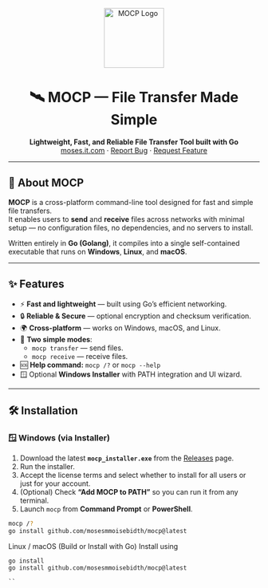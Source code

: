 <!-- PROJECT LOGO -->
<p align="center">
  <img src="https://raw.githubusercontent.com/mosesmmoisebidth/mocp/send_receive.png" alt="MOCP Logo" width="120">
</p>

<h1 align="center">🛰️ MOCP — File Transfer Made Simple</h1>

<p align="center">
  <strong>Lightweight, Fast, and Reliable File Transfer Tool built with Go</strong><br>
  <a href="https://moses.it.com">moses.it.com</a> · 
  <a href="https://github.com/mosesmmoisebidth/mocp/issues">Report Bug</a> · 
  <a href="https://github.com/mosesmmoisebidth/mocp/pulls">Request Feature</a>
</p>

---

## 📖 About MOCP

**MOCP** is a cross-platform command-line tool designed for fast and simple file transfers.  
It enables users to **send** and **receive** files across networks with minimal setup — no configuration files, no dependencies, and no servers to install.

Written entirely in **Go (Golang)**, it compiles into a single self-contained executable that runs on **Windows**, **Linux**, and **macOS**.

---

## ✨ Features

- ⚡ **Fast and lightweight** — built using Go’s efficient networking.
- 🔒 **Reliable & Secure** — optional encryption and checksum verification.
- 🌍 **Cross-platform** — works on Windows, macOS, and Linux.
- 🧩 **Two simple modes**:
  - `mocp transfer` — send files.
  - `mocp receive` — receive files.
- 🆘 **Help command:** `mocp /?` or `mocp --help`
- 🪟 Optional **Windows Installer** with PATH integration and UI wizard.

---

## 🛠️ Installation

### 🪟 Windows (via Installer)

1. Download the latest **`mocp_installer.exe`** from the [Releases](https://github.com/mosesmmoisebidth/mocp/releases) page.  
2. Run the installer.  
3. Accept the license terms and select whether to install for all users or just for your account.  
4. (Optional) Check **“Add MOCP to PATH”** so you can run it from any terminal.  
5. Launch `mocp` from **Command Prompt** or **PowerShell**.

```bash
mocp /?
go install github.com/mosesmmoisebidth/mocp@latest
```
Linux / macOS (Build or Install with Go)
Install using 
```
go install
go install github.com/mosesmmoisebidth/mocp@latest

``
